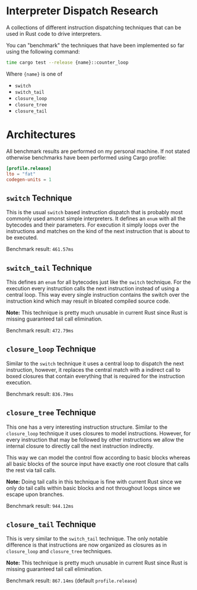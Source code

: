 # Interpreter Dispatch Research

A collections of different instruction dispatching techniques
that can be used in Rust code to drive interpreters.

You can "benchmark" the techniques that have been implemented so far using
the following command:

```bash
time cargo test --release {name}::counter_loop
```

Where `{name}` is one of

- `switch`
- `switch_tail`
- `closure_loop`
- `closure_tree`
- `closure_tail`

# Architectures

All benchmark results are performed on my personal machine.
If not stated otherwise benchmarks have been performed using Cargo profile:
```toml
[profile.release]
lto = "fat"
codegen-units = 1
```

## `switch` Technique

This is the usual `switch` based instruction dispatch that is probably
most commonly used amonst simple interpreters.
It defines an `enum` with all the bytecodes and their parameters.
For execution it simply loops over the instructions and matches on the
kind of the next instruction that is about to be executed.

Benchmark result: `461.57ms`

## `switch_tail` Technique

This defines an `enum` for all bytecodes just like the `switch` technique.
For the execution every instruction calls the next instruction instead of
using a central loop. This way every single instruction contains the switch
over the instruction kind which may result in bloated compiled source code.

**Note:** This technique is pretty much unusable in current Rust since Rust is
missing guaranteed tail call elimination.

Benchmark result: `472.79ms`

## `closure_loop` Technique

Similar to the `switch` technique it uses a central loop to dispatch the
next instruction, however, it replaces the central match with a indirect
call to boxed closures that contain everything that is required for the
instruction execution.

Benchmark result: `836.79ms`

## `closure_tree` Technique

This one has a very interesting instruction structure.
Similar to the `closure_loop` technique it uses closures to model instructions.
However, for every instruction that may be followed by other instructions
we allow the internal closure to directly call the next instruction indirectly.

This way we can model the control flow according to basic blocks whereas
all basic blocks of the source input have exactly one root closure that calls
the rest via tail calls.

**Note:** Doing tail calls in this technique is fine with current Rust since
we only do tail calls within basic blocks and not throughout loops since we
escape upon branches.

Benchmark result: `944.12ms`

## `closure_tail` Technique

This is very similar to the `switch_tail` technique.
The only notable difference is that instructions are now organized as
closures as in `closure_loop` and `closure_tree` techniques.

**Note:** This technique is pretty much unusable in current Rust since Rust is
missing guaranteed tail call elimination.

Benchmark result: `867.14ms` (default `profile.release`)
